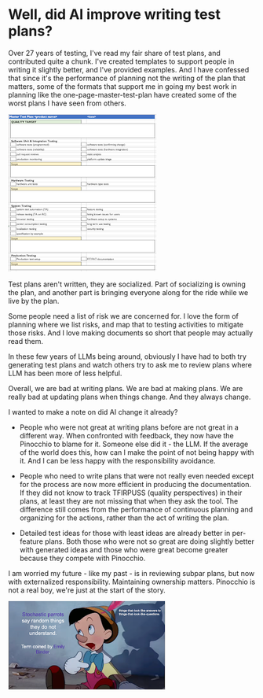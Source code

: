 # Well, did AI improve writing test plans?

Over 27 years of testing, I've read my fair share of test plans, and contributed quite a chunk. I've created templates to support people in writing it slightly better, and I've provided examples. And I have confessed that since it's the performance of planning not the writing of the plan that matters, some of the formats that support me in going my best work in planning like the one-page-master-test-plan have created some of the worst plans I have seen from others. 

![One Page Plan](./one-page-plan.png)

Test plans aren't written, they are socialized. Part of socializing is owning the plan, and another part is bringing everyone along for the ride while we live by the plan. 

Some people need a list of risk we are concerned for. I love the form of planning where we list risks, and map that to testing activities to mitigate those risks. And I love making documents so short that people may actually read them. 

In these few years of LLMs being around, obviously I have had to both try generating test plans and watch others try to ask me to review plans where LLM has been more of less helpful.

Overall, we are bad at writing plans. We are bad at making plans. We are really bad at updating plans when things change. And they always change. 

I wanted to make a note on did AI change it already?

* People who were not great at writing plans before are not great in a different way. When confronted with feedback, they now have the Pinocchio to blame for it. Someone else did it - the LLM. If the average of the world does this, how can I make the point of not being happy with it. And I can be less happy with the responsibility avoidance. 

* People who need to write plans that were not really even needed except for the process are now more efficient in producing the documentation. If they did not know to track TFIRPUSS (quality perspectives) in their plans, at least they are not missing that when they ask the tool. The difference still comes from the performance of continuous planning and organizing for the actions, rather than the act of writing the plan. 

* Detailed test ideas for those with least ideas are already better in per-feature plans. Both those who were not so great are doing slightly better with generated ideas and those who were great become greater because they compete with Pinocchio. 

I am worried my future - like my past - is in reviewing subpar plans, but now with externalized responsibility. Maintaining ownership matters. Pinocchio is not a real boy, we're just at the start of the story. 

![Am I a Real Boy](./real-boy.png)

